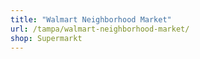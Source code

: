 ```yaml
---
title: "Walmart Neighborhood Market"
url: /tampa/walmart-neighborhood-market/
shop: Supermarkt
---
```

